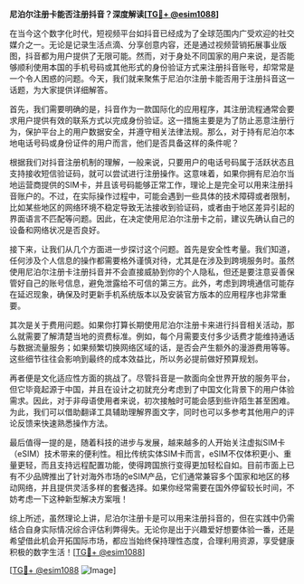 **尼泊尔注册卡能否注册抖音？深度解读[[TG💪+ @esim1088](https://t.me/s/esim1088)]**

在当今这个数字化时代，短视频平台如抖音已经成为了全球范围内广受欢迎的社交媒介之一。无论是记录生活点滴、分享创意内容，还是通过视频营销拓展事业版图，抖音都为用户提供了无限可能。然而，对于身处不同国家的用户来说，是否能够顺利使用本国的手机号码或其他形式的身份验证方式来注册抖音账号，却常常是一个令人困惑的问题。今天，我们就来聚焦于尼泊尔注册卡能否用于注册抖音这一话题，为大家提供详细解答。

首先，我们需要明确的是，抖音作为一款国际化的应用程序，其注册流程通常会要求用户提供有效的联系方式以完成身份验证。这一措施主要是为了防止恶意注册行为，保护平台上的用户数据安全，并遵守相关法律法规。那么，对于持有尼泊尔本地电话号码或身份证件的用户而言，他们是否具备这样的条件呢？

根据我们对抖音注册机制的理解，一般来说，只要用户的电话号码属于活跃状态且支持接收短信验证码，就可以尝试进行注册操作。这意味着，如果你拥有尼泊尔当地运营商提供的SIM卡，并且该号码能够正常工作，理论上是完全可以用来注册抖音账户的。不过，在实际操作过程中，可能会遇到一些具体的技术障碍或者限制，比如某些地区的网络环境不稳定导致无法接收到验证码，或者由于地区差异引起的界面语言不匹配等问题。因此，在决定使用尼泊尔注册卡之前，建议先确认自己的设备和网络状况是否良好。

接下来，让我们从几个方面进一步探讨这个问题。首先是安全性考量。我们知道，任何涉及个人信息的操作都需要格外谨慎对待，尤其是在涉及到跨境服务时。虽然使用尼泊尔注册卡注册抖音并不会直接威胁到你的个人隐私，但还是要注意妥善保管好自己的账号信息，避免泄露给不可信的第三方。此外，考虑到跨境通信可能存在延迟现象，确保及时更新手机系统版本以及安装官方版本的应用程序也非常重要。

其次是关于费用问题。如果你打算长期使用尼泊尔注册卡来进行抖音相关活动，那么就需要了解清楚当地的资费标准。例如，每个月需要支付多少话费才能维持通话与数据流量服务；如果频繁切换网络区域的话，是否会产生额外的漫游费用等等。这些细节往往会影响到最终的成本效益比，所以务必提前做好预算规划。

再者便是文化适应性方面的挑战了。尽管抖音是一款面向全世界开放的服务平台，但它毕竟起源于中国，并且在设计之初就充分考虑到了中国文化背景下的用户体验需求。因此，对于非母语使用者来说，初次接触时可能会感到些许陌生甚至困难。为此，我们可以借助翻译工具辅助理解界面文字，同时也可以多参考其他用户的评论反馈来快速熟悉操作方法。

最后值得一提的是，随着科技的进步与发展，越来越多的人开始关注虚拟SIM卡（eSIM）技术带来的便利性。相比传统实体SIM卡而言，eSIM不仅体积更小、重量更轻，而且支持远程配置功能，使得跨国旅行变得更加轻松自如。目前市面上已有不少品牌推出了针对海外市场的eSIM产品，它们通常兼容多个国家和地区的移动网络，并且提供灵活多样的套餐选择。如果你经常需要在国外停留较长时间，不妨考虑一下这种新型解决方案哦！

综上所述，虽然理论上讲，尼泊尔注册卡是可以用来注册抖音的，但在实践中仍需结合自身实际情况综合评估利弊得失。无论你是出于兴趣爱好想要体验一番，还是希望借此机会开拓国际市场，都应当始终保持理性态度，合理利用资源，享受健康积极的数字生活！[[TG💪+ @esim1088](https://t.me/s/esim1088)]

[[TG💪+ @esim1088](https://t.me/s/esim1088) ![Image](https://i.postimg.cc/4NQfJmqS/Snipaste-2025-05-13-00-14-12.png)]